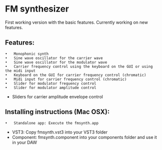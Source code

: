 # FM synthesizer

First working version with the basic features. Currently working on new features.

## Features:
	•	Monophonic synth
	•	Sine wave oscillator for the carrier wave
	•	Sine wave oscillator for the modulator wave
	•	Carrier frequency control using the keyboard on the GUI or using the midi input
	•	Keyboard on the GUI for carrier frequency control (chromatic)
	•	Midi input for carrier frequency control (chromatic)
	•	Slider for modulator frequency control
	•	Slider for modulator amplitude control
  - Sliders for carrier amplitude envelope control

## Installing instructions (Mac OSX):
	•	Standalone app: Execute the fmsynth.app
  - VST3: Copy fmsynth.vst3 into your VST3 folder
  - Component: fmsynth.component into your components folder and use it in your DAW
